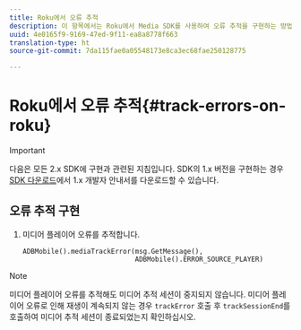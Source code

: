 ```yaml
---
title: Roku에서 오류 추적
description: 이 항목에서는 Roku에서 Media SDK를 사용하여 오류 추적을 구현하는 방법에 대해 설명합니다.
uuid: 4e0165f9-9169-47ed-9f11-ea8a8778f663
translation-type: ht
source-git-commit: 7da115fae0a05548173e8ca3ec68fae250128775

---
```



# Roku에서 오류 추적{#track-errors-on-roku}

>[!IMPORTANT]
>
>다음은 모든 2.x SDK에 구현과 관련된 지침입니다. SDK의 1.x 버전을 구현하는 경우 [SDK 다운로드](/help/sdk-implement/download-sdks.md)에서 1.x 개발자 안내서를 다운로드할 수 있습니다.

## 오류 추적 구현

1. 미디어 플레이어 오류를 추적합니다.

   ```
   ADBMobile().mediaTrackError(msg.GetMessage(), 
                               ADBMobile().ERROR_SOURCE_PLAYER)
   ```

>[!NOTE]
>
>미디어 플레이어 오류를 추적해도 미디어 추적 세션이 중지되지 않습니다. 미디어 플레이어 오류로 인해 재생이 계속되지 않는 경우 `trackError` 호출 후 `trackSessionEnd`를 호출하여 미디어 추적 세션이 종료되었는지 확인하십시오.

